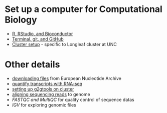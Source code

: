 # Set up a computer for Computational Biology

* [R, RStudio, and Bioconductor](r_bioc.md)
* [Terminal, git, and GitHub](terminal_git_github.md)
* [Cluster setup](cluster_setup.md) - specific to Longleaf cluster at UNC

# Other details

* [downloading files](download.md) from European Nucleotide Archive
* [quantify transcripts with RNA-seq](quantify.md) 
* [setting up g2gtools on cluster](g2gtools.md)
* [aligning sequencing reads](align.md) to genome
* *FASTQC and MultiQC* for quality control of sequence datas
* *IGV* for exploring genomic files

